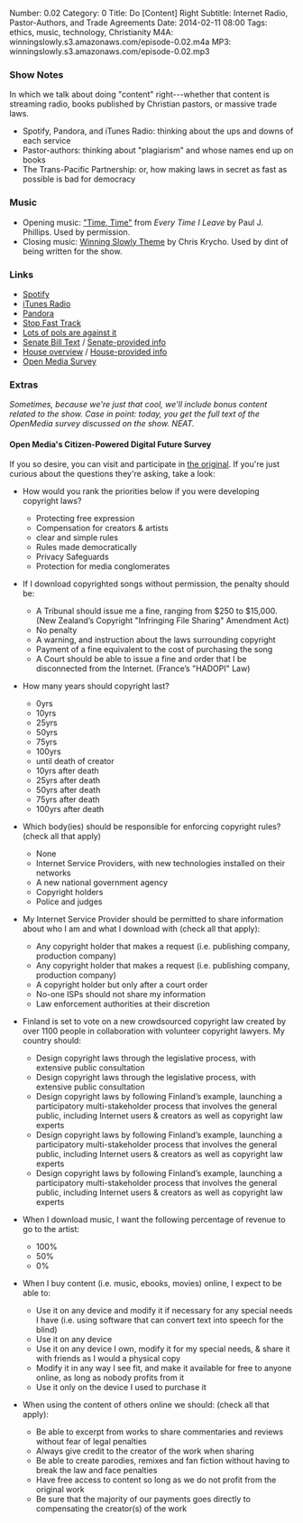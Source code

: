 Number: 0.02
Category: 0
Title: Do [Content] Right
Subtitle: Internet Radio, Pastor-Authors, and Trade Agreements
Date: 2014-02-11 08:00
Tags: ethics, music, technology, Christianity
M4A: winningslowly.s3.amazonaws.com/episode-0.02.m4a
MP3: winningslowly.s3.amazonaws.com/episode-0.02.mp3

### Show Notes

In which we talk about doing "content" right---whether that content is streaming
radio, books published by Christian pastors, or massive trade laws.

- Spotify, Pandora, and iTunes Radio: thinking about the ups and downs of each
  service
- Pastor-authors: thinking about "plagiarism" and whose names end up on books
- The Trans-Pacific Partnership: or, how making laws in secret as fast as
  possible is bad for democracy

### Music

- Opening music: ["Time, Time"][1] from _Every Time I Leave_ by Paul J.
  Phillips. Used by permission.
- Closing music: [Winning Slowly Theme][2] by Chris Krycho. Used by dint of
  being written for the show.

### Links

- [Spotify][3]
- [iTunes Radio][4]
- [Pandora][5]
- [Stop Fast Track][6]
- [Lots of pols are against it][7]
- [Senate Bill Text][8] / [Senate-provided info][9]
- [House overview][10] / [House-provided info][11]
- [Open Media Survey][12]

### Extras

<i class="editorial">Sometimes, because we're just that cool, we'll include
bonus content related to the show. Case in point: today, you get the full text
of the OpenMedia survey discussed on the show. NEAT.</i>

#### Open Media's Citizen-Powered Digital Future Survey

If you so desire, you can visit and participate in [the original][13]. If
you're just curious about the questions they're asking, take a look:

- How would you rank the priorities below if you were developing copyright laws?

	- Protecting free expression
	- Compensation for creators & artists
	- clear and simple rules
	- Rules made democratically
	- Privacy Safeguards
	- Protection for media conglomerates

- If I download copyrighted songs without permission, the penalty should be:

	- A Tribunal should issue me a fine, ranging from $250 to $15,000. (New
	  Zealand’s Copyright "Infringing File Sharing" Amendment Act)
	- No penalty
	- A warning, and instruction about the laws surrounding copyright
	- Payment of a fine equivalent to the cost of purchasing the song
	- A Court should be able to issue a fine and order that I be disconnected
	  from the Internet. (France’s "HADOPI" Law)

- How many years should copyright last?

	- 0yrs
	- 10yrs
	- 25yrs
	- 50yrs
	- 75yrs
	- 100yrs
	- until death of creator
	- 10yrs after death
	- 25yrs after death
	- 50yrs after death
	- 75yrs after death
	- 100yrs after death

- Which body(ies) should be responsible for enforcing copyright rules? (check
  all that apply)

	- None
	- Internet Service Providers, with new technologies installed on their
	  networks
	- A new national government agency
	- Copyright holders
	- Police and judges

- My Internet Service Provider should be permitted to share information about
  who I am and what I download with (check all that apply):

	- Any copyright holder that makes a request (i.e. publishing company,
	  production company)
	- Any copyright holder that makes a request (i.e. publishing company,
	  production company)
	- A copyright holder but only after a court order
	- No-one ISPs should not share my information
	- Law enforcement authorities at their discretion

- Finland is set to vote on a new crowdsourced copyright law created by over
  1100 people in collaboration with volunteer copyright lawyers. My country
  should:

	- Design copyright laws through the legislative process, with extensive
	  public consultation
	- Design copyright laws through the legislative process, with extensive
	  public consultation
	- Design copyright laws by following Finland’s example, launching a
	  participatory multi-stakeholder process that involves the general public,
	  including Internet users & creators as well as copyright law experts
	- Design copyright laws by following Finland’s example, launching a
	  participatory multi-stakeholder process that involves the general public,
	  including Internet users & creators as well as copyright law experts
	- Design copyright laws by following Finland’s example, launching a
	  participatory multi-stakeholder process that involves the general public,
	  including Internet users & creators as well as copyright law experts

- When I download music, I want the following percentage of revenue to go to the
  artist:

	- 100%
	- 50%
	- 0%

- When I buy content (i.e. music, ebooks, movies) online, I expect to be able
  to:

	- Use it on any device and modify it if necessary for any special needs I
	  have (i.e. using software that can convert text into speech for the blind)
	- Use it on any device
	- Use it on any device I own, modify it for my special needs, & share it
	  with friends as I would a physical copy
	- Modify it in any way I see fit, and make it available for free to anyone
	  online, as long as nobody profits from it
	- Use it only on the device I used to purchase it

- When using the content of others online we should: (check all that apply):

	- Be able to excerpt from works to share commentaries and reviews without fear
	  of legal penalties
	- Always give credit to the creator of the work when sharing
	- Be able to create parodies, remixes and fan fiction without having to break
	  the law and face penalties
	- Have free access to content so long as we do not profit from the original work
	- Be sure that the majority of our payments goes directly to compensating the
	  creator(s) of the work

[1]:	http://pauljphillips.bandcamp.com/track/time-time
[2]:	https://soundcloud.com/chriskrycho/winning-slowly
[3]:	http://spotify.com
[4]:	http://www.apple.com/itunes/itunes-radio/
[5]:	http://www.pandora.com
[6]:	http://www.stopfasttrack.com/
[7]:	http://www.huffingtonpost.com/2014/01/14/harry-reid-fast-track_n_4598486.html
[8]:	http://www.finance.senate.gov/imo/media/doc/TPA%20bill%20text.pdf
[9]:	http://www.finance.senate.gov/issue/?id=89321119-55D3-41A5-BA3C-498A0FF9D172
[10]:	http://waysandmeans.house.gov/uploadedfiles/tpa_2_pager.pdf
[11]:	http://waysandmeans.house.gov/tpa/
[12]:	https://openmedia.org/crowdsource?sid=257664
[13]:	https://openmedia.org/crowdsource?sid=257664